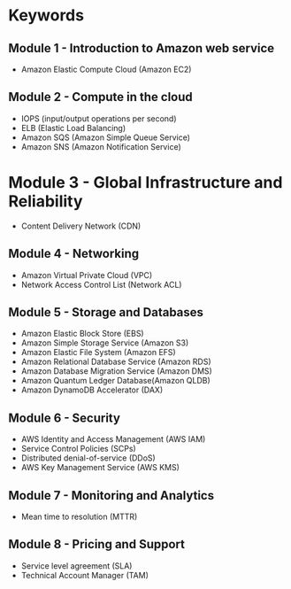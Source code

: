 # Keywords

## Module 1 - Introduction to Amazon web service

- Amazon Elastic Compute Cloud (Amazon EC2)

## Module 2 - Compute in the cloud

- IOPS (input/output operations per second)
- ELB (Elastic Load Balancing)
- Amazon SQS (Amazon Simple Queue Service)
- Amazon SNS (Amazon Notification Service)

# Module 3 - Global Infrastructure and Reliability

- Content Delivery Network (CDN)

## Module 4 - Networking

- Amazon Virtual Private Cloud (VPC)
- Network Access Control List (Network ACL)

## Module 5 - Storage and Databases

- Amazon Elastic Block Store (EBS)
- Amazon Simple Storage Service (Amazon S3)
- Amazon Elastic File System (Amazon EFS)
- Amazon Relational Database Service (Amazon RDS)
- Amazon Database Migration Service (Amazon DMS)
- Amazon Quantum Ledger Database(Amazon QLDB)
- Amazon DynamoDB Accelerator (DAX)

## Module 6 - Security

- AWS Identity and Access Management (AWS IAM)
- Service Control Policies (SCPs)
- Distributed denial-of-service (DDoS)
- AWS Key Management Service (AWS KMS)

## Module 7 - Monitoring and Analytics

- Mean time to resolution (MTTR)

## Module 8 - Pricing and Support

- Service level agreement (SLA)
- Technical Account Manager (TAM)
